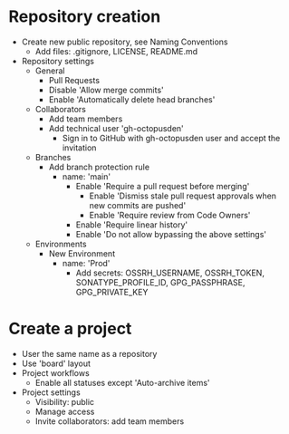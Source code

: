 # Repository creation

- Create new public repository, see Naming Conventions
  - Add files: .gitignore, LICENSE, README.md
- Repository settings
  - General
    - Pull Requests
    - Disable 'Allow merge commits'
    - Enable 'Automatically delete head branches'
  - Collaborators
    - Add team members
    - Add technical user 'gh-octopusden'
      - Sign in to GitHub with gh-octopusden user and accept the invitation
  - Branches
    - Add branch protection rule
      - name: 'main'
        - Enable 'Require a pull request before merging'
          - Enable 'Dismiss stale pull request approvals when new commits are pushed'
          - Enable 'Require review from Code Owners'
        - Enable 'Require linear history'
        - Enable 'Do not allow bypassing the above settings'
  - Environments
    - New Environment
      - name: 'Prod'
        - Add secrets: OSSRH_USERNAME, OSSRH_TOKEN, SONATYPE_PROFILE_ID, GPG_PASSPHRASE, GPG_PRIVATE_KEY

# Create a project

- User the same name as a repository
- Use 'board' layout
- Project workflows
  - Enable all statuses except 'Auto-archive items'
- Project settings
  - Visibility: public
  - Manage access
  - Invite collaborators: add team members
  
